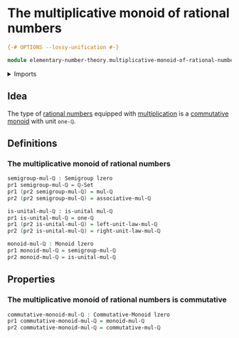 # The multiplicative monoid of rational numbers

```agda
{-# OPTIONS --lossy-unification #-}

module elementary-number-theory.multiplicative-monoid-of-rational-numbers where
```

<details><summary>Imports</summary>

```agda
open import elementary-number-theory.multiplication-rational-numbers
open import elementary-number-theory.rational-numbers

open import foundation.dependent-pair-types
open import foundation.unital-binary-operations
open import foundation.universe-levels

open import group-theory.commutative-monoids
open import group-theory.monoids
open import group-theory.semigroups
```

</details>

## Idea

The type of [rational numbers](elementary-number-theory.rational-numbers.md)
equipped with
[multiplication](elementary-number-theory.multiplication-rational-numbers.md) is
a [commutative monoid](group-theory.commutative-monoids.md) with unit `one-ℚ`.

## Definitions

### The multiplicative monoid of rational numbers

```agda
semigroup-mul-ℚ : Semigroup lzero
pr1 semigroup-mul-ℚ = ℚ-Set
pr1 (pr2 semigroup-mul-ℚ) = mul-ℚ
pr2 (pr2 semigroup-mul-ℚ) = associative-mul-ℚ

is-unital-mul-ℚ : is-unital mul-ℚ
pr1 is-unital-mul-ℚ = one-ℚ
pr1 (pr2 is-unital-mul-ℚ) = left-unit-law-mul-ℚ
pr2 (pr2 is-unital-mul-ℚ) = right-unit-law-mul-ℚ

monoid-mul-ℚ : Monoid lzero
pr1 monoid-mul-ℚ = semigroup-mul-ℚ
pr2 monoid-mul-ℚ = is-unital-mul-ℚ
```

## Properties

### The multiplicative monoid of rational numbers is commutative

```agda
commutative-monoid-mul-ℚ : Commutative-Monoid lzero
pr1 commutative-monoid-mul-ℚ = monoid-mul-ℚ
pr2 commutative-monoid-mul-ℚ = commutative-mul-ℚ
```

